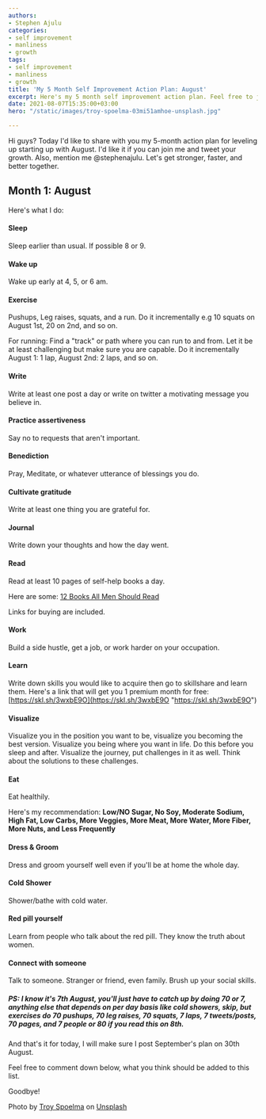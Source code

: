 ```yaml
---
authors:
- Stephen Ajulu
categories:
- self improvement
- manliness
- growth
tags:
- self improvement
- manliness
- growth
title: 'My 5 Month Self Improvement Action Plan: August'
excerpt: Here's my 5 month self improvement action plan. Feel free to join me.
date: 2021-08-07T15:35:00+03:00
hero: "/static/images/troy-spoelma-03mi51amhoe-unsplash.jpg"

---
```

Hi guys? Today I'd like to share with you my 5-month action plan for leveling up starting up with August. I'd like it if you can join me and tweet your growth. Also, mention me @stephenajulu. Let's get stronger, faster, and better together.

## Month 1: August

Here's what I do:

#### Sleep

Sleep earlier than usual. If possible 8 or 9.

#### Wake up

Wake up early at 4, 5, or 6 am.

#### Exercise 

Pushups, Leg raises, squats, and a run. Do it incrementally e.g 10 squats on August 1st, 20 on 2nd, and so on.

For running: Find a "track" or path where you can run to and from. Let it be at least challenging but make sure you are capable. Do it incrementally August 1: 1 lap, August 2nd: 2 laps, and so on.

#### Write

Write at least one post a day or write on twitter a motivating message you believe in.

#### Practice assertiveness

Say no to requests that aren't important.

#### Benediction

Pray, Meditate, or whatever utterance of blessings you do.

#### Cultivate gratitude

Write at least one thing you are grateful for.

#### Journal

Write down your thoughts and how the day went.

#### Read

Read at least 10 pages of self-help books a day.

Here are some: [12 Books All Men Should Read](https://ajulusthoughts.stephenajulu.com/post/12-books-all-men-should-read-updated/)

Links for buying are included.

#### Work

Build a side hustle, get a job, or work harder on your occupation.

#### Learn

Write down skills you would like to acquire then go to skillshare and learn them. Here's a link that will get you 1 premium month for free: [https://skl.sh/3wxbE9O](https://skl.sh/3wxbE9O "https://skl.sh/3wxbE9O")

#### Visualize

Visualize you in the position you want to be, visualize you becoming the best version. Visualize you being where you want in life. Do this before you sleep and after. Visualize the journey, put challenges in it as well. Think about the solutions to these challenges.

#### Eat

Eat healthily.

Here's my recommendation: **Low/NO Sugar, No Soy, Moderate Sodium, High Fat, Low Carbs, More Veggies, More Meat, More Water, More Fiber, More Nuts, and Less Frequently**

#### Dress & Groom

Dress and groom yourself well even if you'll be at home the whole day.

#### Cold Shower

Shower/bathe with cold water.

#### Red pill yourself

Learn from people who talk about the red pill. They know the truth about women.

#### Connect with someone

Talk to someone. Stranger or friend, even family. Brush up your social skills.

##### PS: I know it's 7th August, you'll just have to catch up by doing 70 or 7, anything else that depends on per day basis like cold showers, skip, but exercises do 70 pushups, 70 leg raises, 70 squats, 7 laps, 7 tweets/posts, 70 pages, and 7 people or 80 if you read this on 8th.

And that's it for today, I will make sure I post September's plan on 30th August.

Feel free to comment down below, what you think should be added to this list.

Goodbye!

Photo by [Troy Spoelma](https://unsplash.com/@spoelee4?utm_source=unsplash&utm_medium=referral&utm_content=creditCopyText) on [Unsplash](https://unsplash.com/s/photos/man-suit?utm_source=unsplash&utm_medium=referral&utm_content=creditCopyText)